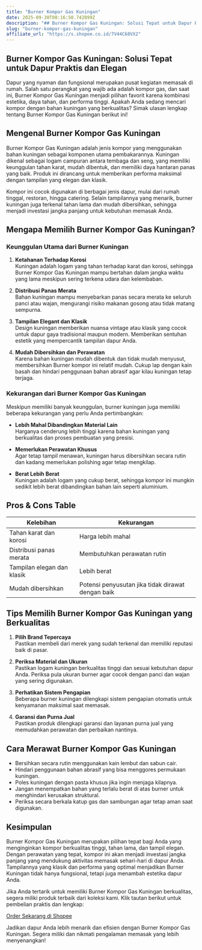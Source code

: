 ```yaml
---
title: "Burner Kompor Gas Kuningan"
date: 2025-09-30T08:16:50.742899Z
description: "## Burner Kompor Gas Kuningan: Solusi Tepat untuk Dapur Praktis dan Elegan..."
slug: "burner-kompor-gas-kuningan"
affiliate_url: "https://s.shopee.co.id/7V44C68VX2"
---
```

## Burner Kompor Gas Kuningan: Solusi Tepat untuk Dapur Praktis dan Elegan

Dapur yang nyaman dan fungsional merupakan pusat kegiatan memasak di rumah. Salah satu perangkat yang wajib ada adalah kompor gas, dan saat ini, Burner Kompor Gas Kuningan menjadi pilihan favorit karena kombinasi estetika, daya tahan, dan performa tinggi. Apakah Anda sedang mencari kompor dengan bahan kuningan yang berkualitas? Simak ulasan lengkap tentang Burner Kompor Gas Kuningan berikut ini!

## Mengenal Burner Kompor Gas Kuningan

Burner Kompor Gas Kuningan adalah jenis kompor yang menggunakan bahan kuningan sebagai komponen utama pembakarannya. Kuningan dikenal sebagai logam campuran antara tembaga dan seng, yang memiliki keunggulan tahan karat, mudah dibentuk, dan memiliki daya hantaran panas yang baik. Produk ini dirancang untuk memberikan performa maksimal dengan tampilan yang elegan dan klasik.

Kompor ini cocok digunakan di berbagai jenis dapur, mulai dari rumah tinggal, restoran, hingga catering. Selain tampilannya yang menarik, burner kuningan juga terkenal tahan lama dan mudah dibersihkan, sehingga menjadi investasi jangka panjang untuk kebutuhan memasak Anda.

## Mengapa Memilih Burner Kompor Gas Kuningan?

### Keunggulan Utama dari Burner Kuningan

1. **Ketahanan Terhadap Korosi**  
Kuningan adalah logam yang tahan terhadap karat dan korosi, sehingga Burner Kompor Gas Kuningan mampu bertahan dalam jangka waktu yang lama meskipun sering terkena udara dan kelembaban.

2. **Distribusi Panas Merata**  
Bahan kuningan mampu menyebarkan panas secara merata ke seluruh panci atau wajan, mengurangi risiko makanan gosong atau tidak matang sempurna.

3. **Tampilan Elegant dan Klasik**  
Design kuningan memberikan nuansa vintage atau klasik yang cocok untuk dapur gaya tradisional maupun modern. Memberikan sentuhan estetik yang mempercantik tampilan dapur Anda.

4. **Mudah Dibersihkan dan Perawatan**  
Karena bahan kuningan mudah dibentuk dan tidak mudah menyusut, membersihkan Burner kompor ini relatif mudah. Cukup lap dengan kain basah dan hindari penggunaan bahan abrasif agar kilau kuningan tetap terjaga.

### Kekurangan dari Burner Kompor Gas Kuningan

Meskipun memiliki banyak keunggulan, burner kuningan juga memiliki beberapa kekurangan yang perlu Anda pertimbangkan:

- **Lebih Mahal Dibandingkan Material Lain**  
Harganya cenderung lebih tinggi karena bahan kuningan yang berkualitas dan proses pembuatan yang presisi.

- **Memerlukan Perawatan Khusus**  
Agar tetap tampil menawan, kuningan harus dibersihkan secara rutin dan kadang memerlukan polishing agar tetap mengkilap.

- **Berat Lebih Berat**  
Kuningan adalah logam yang cukup berat, sehingga kompor ini mungkin sedikit lebih berat dibandingkan bahan lain seperti aluminium.

## Pros & Cons Table

| Kelebihan                        | Kekurangan                          |
|----------------------------------|-------------------------------------|
| Tahan karat dan korosi         | Harga lebih mahal                |
| Distribusi panas merata        | Membutuhkan perawatan rutin     |
| Tampilan elegan dan klasik     | Lebih berat                     |
| Mudah dibersihkan               | Potensi penyusutan jika tidak dirawat dengan baik |

## Tips Memilih Burner Kompor Gas Kuningan yang Berkualitas

1. **Pilih Brand Tepercaya**  
Pastikan membeli dari merek yang sudah terkenal dan memiliki reputasi baik di pasar.

2. **Periksa Material dan Ukuran**  
Pastikan logam kuningan berkualitas tinggi dan sesuai kebutuhan dapur Anda. Periksa pula ukuran burner agar cocok dengan panci dan wajan yang sering digunakan.

3. **Perhatikan Sistem Pengapian**  
Beberapa burner kuningan dilengkapi sistem pengapian otomatis untuk kenyamanan maksimal saat memasak.

4. **Garansi dan Purna Jual**  
Pastikan produk dilengkapi garansi dan layanan purna jual yang memudahkan perawatan dan perbaikan nantinya.

## Cara Merawat Burner Kompor Gas Kuningan

- Bersihkan secara rutin menggunakan kain lembut dan sabun cair.
- Hindari penggunaan bahan abrasif yang bisa menggores permukaan kuningan.
- Poles kuningan dengan pasta khusus jika ingin menjaga kilapnya.
- Jangan menempatkan bahan yang terlalu berat di atas burner untuk menghindari kerusakan struktural.
- Periksa secara berkala katup gas dan sambungan agar tetap aman saat digunakan.

## Kesimpulan

Burner Kompor Gas Kuningan merupakan pilihan tepat bagi Anda yang menginginkan kompor berkualitas tinggi, tahan lama, dan tampil elegan. Dengan perawatan yang tepat, kompor ini akan menjadi investasi jangka panjang yang mendukung aktivitas memasak sehari-hari di dapur Anda. Tampilannya yang klasik dan performa yang optimal menjadikan Burner Kuningan tidak hanya fungsional, tetapi juga menambah estetika dapur Anda.

Jika Anda tertarik untuk memiliki Burner Kompor Gas Kuningan berkualitas, segera miliki produk terbaik dari koleksi kami. Klik tautan berikut untuk pembelian praktis dan lengkap:

[Order Sekarang di Shopee](https://s.shopee.co.id/7V44C68VX2)

Jadikan dapur Anda lebih menarik dan efisien dengan Burner Kompor Gas Kuningan. Segera miliki dan nikmati pengalaman memasak yang lebih menyenangkan!